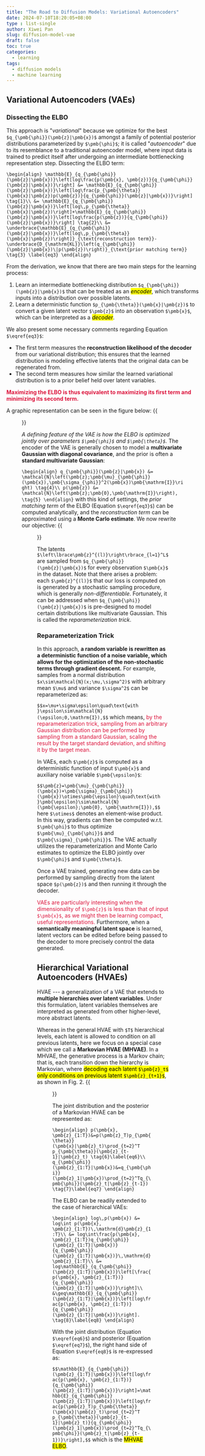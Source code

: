 ```yaml
---
title: "The Road to Diffusion Models: Variational Autoencoders"
date: 2024-07-10T18:20:05+08:00
type : list-single
author: Xiwei Pan
slug: diffusion-model-vae
draft: false
toc: true
categories:
  - learning
tags:
  - diffusion models
  - machine learning
---
```

## Variational Autoencoders (VAEs)

### Dissecting the ELBO

This approach is "*variational*" because we optimize for the best `$q_{\pmb{\phi}}(\pmb{z}|\pmb{x})$` amongst a family of potential posterior distributions parameterized by `$\pmb{\phi}$`; it is called "*autoencoder*" due to its resemblance to a traditional autoencoder model, where input data is trained to predict itself after undergoing an intermediate bottlenecking representation step. Dissecting the ELBO term:

`\begin{align}
\mathbb{E}_{q_{\pmb{\phi}}(\pmb{z}|\pmb{x})}\left[log\frac{p(\pmb{x}, \pmb{z})}{q_{\pmb{\phi}}(\pmb{z}|\pmb{x})}\right] &= \mathbb{E}_{q_{\pmb{\phi}}(\pmb{z}|\pmb{x})}\left[log\frac{p_{\pmb{\theta}}(\pmb{x}|\pmb{z})p(\pmb{z})}{q_{\pmb{\phi}}(\pmb{z}|\pmb{x})}\right] \tag{1}\\
&= \mathbb{E}_{q_{\pmb{\phi}}(\pmb{z}|\pmb{x})}\left[log\,p_{\pmb{\theta}}(\pmb{x}|\pmb{z})\right]+\mathbb{E}_{q_{\pmb{\phi}}(\pmb{z}|\pmb{x})}\left[log\frac{p(\pmb{z})}{q_{\pmb{\phi}}(\pmb{z}|\pmb{x})}\right] \tag{2}\\
&= \underbrace{\mathbb{E}_{q_{\pmb{\phi}}(\pmb{z}|\pmb{x})}\left[log\,p_{\pmb{\theta}}(\pmb{x}|\pmb{z})\right]}_{\text{reconstruction term}}-\underbrace{D_{\mathrm{KL}}\left(q_{\pmb{\phi}}(\pmb{z}|\pmb{x})\|p(\pmb{z})\right)}_{\text{prior matching term}} \tag{3} \label{eq3}
\end{align}`

From the derivation, we know that there are two main steps for the learning process:
1. Learn an intermediate bottlenecking distribution `$q_{\pmb{\phi}}(\pmb{z}|\pmb{x})$` that can be treated as an <mark>*encoder*</mark>, which transforms inputs into a distribution over possible latents.
2. Learn a deterministic function `$p_{\pmb{\theta}}(\pmb{x}|\pmb{z})$` to convert a given latent vector `$\pmb{z}$` into an observation `$\pmb{x}$`, which can be interpreted as a <mark>*decoder*</mark>.

We also present some necessary comments regarding Equation `$\eqref{eq3}$`:
- The first term measures the **reconstruction likelihood of the decoder** from our variational distribution; this ensures that the learned distribution is modeling effective latents that the original data can be regenerated from.
- The second term measures how similar the learned variational distribution is to a prior belief held over latent variables.

<font color=Crimson>**Maximizing the ELBO is thus equivalent to maximizing its first term and minimizing its second term.**</font>

A graphic representation can be seen in the figure below:
{{<figure src="/figures/blogFigs/diffusionModel/diffusion_fig1.png" caption="Figure 1: Representation of basic encoder-decoder process in VAEs (Calvin Luo, 2022)." width="220">}}

*A defining feature of the VAE is how the ELBO is optimized jointly over parameters `$\pmb{\phi}$` and `$\pmb{\theta}$`.* The encoder of the VAE is generally chosen to model a **multivariate Gaussian with diagonal covariance**, and the prior is often a **standard multivariate Gaussian**:

`\begin{align}
q_{\pmb{\phi}}(\pmb{z}|\pmb{x}) &= \mathcal{N}\left(\pmb{z};\pmb{\mu}_{\pmb{\phi}}(\pmb{x}),\pmb{\sigma_{\phi}}^2(\pmb{x})\pmb{\mathrm{I}}\right) \tag{4}\\
p(\pmb{z}) &= \mathcal{N}\left(\pmb{z};\pmb{0},\pmb{\mathrm{I}}\right), \tag{5}
\end{align}`
with this kind of settings, the *prior matching term* of the ELBO (Equation `$\eqref{eq3}$`) can be computed analytically, and the *reconstruction term* can be approximated using a **Monte Carlo estimate**. We now rewrite our objective:
{{<figure src="/figures/blogFigs/diffusionModel/diffusion_fig2.png" width="1000">}}

The latents `$\left\lbrace\pmb{z}^{(l)}\right\rbrace_{l=1}^L$` are sampled from `$q_{\pmb{\phi}}(\pmb{z}|\pmb{x})$` for every observation `$\pmb{x}$` in the dataset. Note that there arises a problem: each `$\pmb{z}^{(l)}$` that our loss is computed on is generated by a stochastic sampling procedure, which is generally *non-differentiable*. Fortunately, it can be addressed when `$q_{\pmb{\phi}}(\pmb{z}|\pmb{x})$` is pre-designed to model certain distributions like multivariate Gaussian. This is called the *reparameterization trick*.

### Reparameterization Trick

In this approach, **a random variable is rewritten as a deterministic function of a noise variable, which allows for the optimization of the non-stochastic terms through gradient descent.** For example, samples from a normal distribution `$x\sim\mathcal{N}(x;\mu,\sigma^2)$` with arbitrary mean `$\mu$` and variance `$\sigma^2$` can be reparameterized as:

`$$x=\mu+\sigma\epsilon\quad\text{with }\epsilon\sim\mathcal{N}(\epsilon;0,\mathrm{I}),$$`
which means, <font color=Crimson>by the reparameterization trick, sampling from an arbitrary Gaussian distribution can be performed by sampling from a standard Gaussian, scaling the result by the target standard deviation, and shifting it by the target mean.</font>

In VAEs, each `$\pmb{z}$` is computed as a deterministic function of input `$\pmb{x}$` and auxiliary noise variable `$\pmb{\epsilon}$`:

`$$\pmb{z}=\pmb{\mu}_{\pmb{\phi}}(\pmb{x})+\pmb{\sigma}_{\pmb{\phi}}(\pmb{x})\otimes\pmb{\epsilon}\quad\text{with }\pmb{\epsilon}\sim\mathcal{N}(\pmb{\epsilon};\pmb{0}, \pmb{\mathrm{I}}),$$`
here `$\otimes$` denotes an element-wise product. In this way, gradients can then be computed w.r.t. `$\pmb{\phi}$` to thus optimize `$\pmb{\mu}_{\pmb{\phi}}$` and `$\pmb{\sigma}_{\pmb{\phi}}$`. The VAE actually utilizes the reparameterization and Monte Carlo estimates to optimize the ELBO jointly over `$\pmb{\phi}$` and `$\pmb{\theta}$`.

Once a VAE trained, generating new data can be performed by sampling directly from the latent space `$p(\pmb{z})$` and then running it through the decoder.

<font color=Crimson>VAEs are particularly interesting when the dimensionality of `$\pmb{z}$` is less than that of input `$\pmb{x}$`, as we might then be learning compact, useful representations.</font> Furthermore, when a **semantically meaningful latent space** is learned, latent vectors can be edited before being passed to the decoder to more precisely control the data generated.

## Hierarchical Variational Autoencoders (HVAEs)

HVAE --- a generalization of a VAE that extends to **multiple hierarchies over latent variables**. Under this formulation, latent variables themselves are interpreted as generated from other higher-level, more abstract latents.

Whereas in the general HVAE with `$T$` hierarchical levels, each latent is allowed to condition on all previous latents, here we focus on a special case which we call a **Markovian HVAE (MHVAE)**. In a MHVAE, the generative process is a Markov chain; that is, each transition down the hierarchy is Markovian, where <mark>decoding each latent `$\pmb{z}_t$` only conditions on previous latent `$\pmb{z}_{t+1}$`</mark>, as shown in Fig. 2.
{{<figure src="/figures/blogFigs/diffusionModel/diffusion_fig3.png" caption="Figure 2: A MHVAE with T hierarchical latents (Calvin Luo, 2022)." width="500">}}

The joint distribution and the posterior of a Markovian HVAE can be represented as:

`\begin{align}
p(\pmb{x}, \pmb{z}_{1:T})&=p(\pmb{z}_T)p_{\pmb{\theta}}(\pmb{x}|\pmb{z}_t)\prod_{t=2}^T p_{\pmb{\theta}}(\pmb{z}_{t-1}|\pmb{z}_t) \tag{6}\label{eq6}\\
q_{\pmb{\phi}}(\pmb{z}_{1:T}|\pmb{x})&=q_{\pmb{\phi}}(\pmb{z}_1|\pmb{x})\prod_{t=2}^Tq_{\pmb{\phi}}(\pmb{z}_t|\pmb{z}_{t-1}) \tag{7}\label{eq7}
\end{align}`

The ELBO can be readily extended to the case of hierarchical VAEs:

`\begin{align}
log\,p(\pmb{x}) &= log\int p(\pmb{x}, \pmb{z}_{1:T})\,\mathrm{d}\pmb{z}_{1:T}\\
&= log\int\frac{p(\pmb{x}, \pmb{z}_{1:T})q_{\pmb{\phi}}(\pmb{z}_{1:T}|\pmb{x})}{q_{\pmb{\phi}}(\pmb{z}_{1:T}|\pmb{x})}\,\mathrm{d}\pmb{z}_{1:T}\\
&= log\mathbb{E}_{q_{\pmb{\phi}}(\pmb{z}_{1:T}|\pmb{x})}\left[\frac{p(\pmb{x}, \pmb{z}_{1:T})}{q_{\pmb{\phi}}(\pmb{z}_{1:T}|\pmb{x})}\right]\\
&\geq\mathbb{E}_{q_{\pmb{\phi}}(\pmb{z}_{1:T}|\pmb{x})}\left[log\frac{p(\pmb{x}, \pmb{z}_{1:T})}{q_{\pmb{\phi}}(\pmb{z}_{1:T}|\pmb{x})}\right]. \tag{8}\label{eq8}
\end{align}`

With the joint distribution (Equation `$\eqref{eq6}$`) and posterior (Equation `$\eqref{eq7}$`), the right hand side of Equation `$\eqref{eq8}$` is re-expressed as:

`$$\mathbb{E}_{q_{\pmb{\phi}}(\pmb{z}_{1:T}|\pmb{x})}\left[log\frac{p(\pmb{x}, \pmb{z}_{1:T})}{q_{\pmb{\phi}}(\pmb{z}_{1:T}|\pmb{x})}\right]=\mathbb{E}_{q_{\pmb{\phi}}(\pmb{z}_{1:T}|\pmb{x})}\left[log\frac{p(\pmb{z}_T)p_{\pmb{\theta}}(\pmb{x}|\pmb{z}_t)\prod_{t=2}^T p_{\pmb{\theta}}(\pmb{z}_{t-1}|\pmb{z}_t)}{q_{\pmb{\phi}}(\pmb{z}_1|\pmb{x})\prod_{t=2}^Tq_{\pmb{\phi}}(\pmb{z}_t|\pmb{z}_{t-1})}\right],$$`
which is the <mark>MHVAE ELBO</mark>.